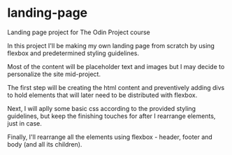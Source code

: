 # landing-page
Landing page project for The Odin Project course

In this project I'll be making my own landing page from scratch by using flexbox and predetermined styling guidelines.

Most of the content will be placeholder text and images but I may decide to personalize the site mid-project.

The first step will be creating the html content and preventively adding divs to hold elements that will later need to be distributed with flexbox.

Next, I will aplly some basic css according to the provided styling guidelines, but keep the finishing touches for after I rearrange elements, just in case.

Finally, I'll rearrange all the elements using flexbox - header, footer and body (and all its children).